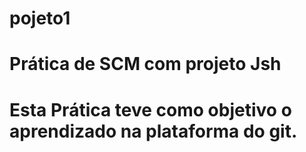 # pojeto1
# Prática de SCM com projeto Jsh
# Esta Prática teve como objetivo o aprendizado na plataforma do git.
